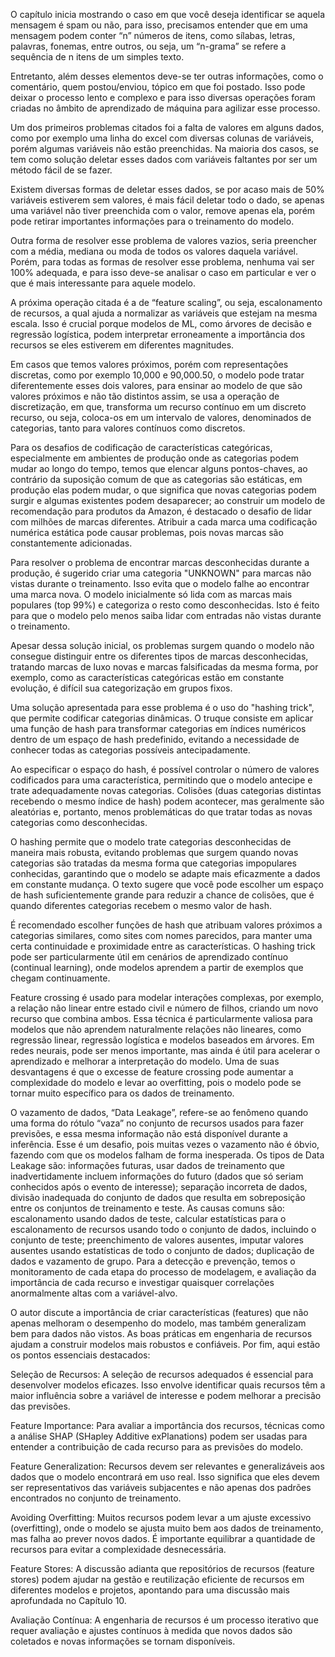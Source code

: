 O capítulo inicia mostrando o caso em que você deseja identificar se aquela mensagem é spam ou não, para isso, precisamos entender que em uma mensagem podem conter “n” números de itens, como sílabas, letras, palavras, fonemas, entre outros, ou seja, um “n-grama” se refere a sequência de n itens de um simples texto. 

  Entretanto, além desses elementos deve-se ter outras informações, como o comentário, quem postou/enviou, tópico em que foi postado. Isso pode deixar o processo lento e complexo e para isso diversas operações foram criadas no âmbito de aprendizado de máquina para agilizar esse processo. 

  Um dos primeiros problemas citados foi a falta de valores em alguns dados, como por exemplo uma linha do excel com diversas colunas de variáveis, porém algumas variáveis não estão preenchidas. Na maioria dos casos, se tem como solução deletar esses dados com variáveis faltantes por ser um método fácil de se fazer. 

  Existem diversas formas de deletar esses dados, se por acaso mais de 50% variáveis estiverem sem valores, é mais fácil deletar todo o dado, se apenas uma variável não tiver preenchida com o valor, remove apenas ela, porém pode retirar importantes informações para o treinamento do modelo.

  Outra forma de resolver esse problema de valores vazios, seria preencher com a média, mediana ou moda de todos os valores daquela variável. Porém, para todas as formas de resolver esse problema, nenhuma vai ser 100% adequada, e para isso deve-se analisar o caso em particular e ver o que é mais interessante para aquele modelo. 

  A próxima operação citada é a de “feature scaling”, ou seja, escalonamento de recursos, a qual ajuda a normalizar as variáveis que estejam na mesma escala.  Isso é crucial porque modelos de ML, como árvores de decisão e regressão logística, podem interpretar erroneamente a importância dos recursos se eles estiverem em diferentes magnitudes.

Em casos que temos valores próximos, porém com representações discretas, como por exemplo 10,000 e 90,000.50, o modelo pode tratar diferentemente esses dois valores, para ensinar ao modelo de que são valores próximos e não tão distintos assim, se usa a operação de discretização, em que, transforma um recurso contínuo em um discreto recurso, ou seja, coloca-os em um intervalo de valores, denominados de categorias, tanto para valores contínuos como discretos. 

Para os desafios de codificação de características categóricas, especialmente em ambientes de produção onde as categorias podem mudar ao longo do tempo, temos que elencar alguns pontos-chaves, ao contrário da suposição comum de que as categorias são estáticas, em produção elas podem mudar, o que significa que novas categorias podem surgir e algumas existentes podem desaparecer; ao construir um modelo de recomendação para produtos da Amazon, é destacado o desafio de lidar com milhões de marcas diferentes. Atribuir a cada marca uma codificação numérica estática pode causar problemas, pois novas marcas são constantemente adicionadas.

Para resolver o problema de encontrar marcas desconhecidas durante a produção, é sugerido criar uma categoria "UNKNOWN" para marcas não vistas durante o treinamento. Isso evita que o modelo falhe ao encontrar uma marca nova. O modelo inicialmente só lida com as marcas mais populares (top 99%) e categoriza o resto como desconhecidas. Isto é feito para que o modelo pelo menos saiba lidar com entradas não vistas durante o treinamento.

  Apesar dessa solução inicial, os problemas surgem quando o modelo não consegue distinguir entre os diferentes tipos de marcas desconhecidas, tratando marcas de luxo novas e marcas falsificadas da mesma forma, por exemplo, como as características categóricas estão em constante evolução, é difícil sua categorização em grupos fixos. 

  Uma solução apresentada para esse problema é o uso do "hashing trick", que permite codificar categorias dinâmicas. O truque consiste em aplicar uma função de hash para transformar categorias em índices numéricos dentro de um espaço de hash predefinido, evitando a necessidade de conhecer todas as categorias possíveis antecipadamente.

  Ao especificar o espaço do hash, é possível controlar o número de valores codificados para uma característica, permitindo que o modelo antecipe e trate adequadamente novas categorias. Colisões (duas categorias distintas recebendo o mesmo índice de hash) podem acontecer, mas geralmente são aleatórias e, portanto, menos problemáticas do que tratar todas as novas categorias como desconhecidas. 

  O hashing permite que o modelo trate categorias desconhecidas de maneira mais robusta, evitando problemas que surgem quando novas categorias são tratadas da mesma forma que categorias impopulares conhecidas, garantindo que o modelo se adapte mais eficazmente a dados em constante mudança. O texto sugere que você pode escolher um espaço de hash suficientemente grande para reduzir a chance de colisões, que é quando diferentes categorias recebem o mesmo valor de hash.

É recomendado escolher funções de hash que atribuam valores próximos a categorias similares, como sites com nomes parecidos, para manter uma certa continuidade e proximidade entre as características. O hashing trick pode ser particularmente útil em cenários de aprendizado contínuo (continual learning), onde modelos aprendem a partir de exemplos que chegam continuamente.

 Feature crossing é usado para modelar interações complexas, por exemplo, a relação não linear entre estado civil e número de filhos, criando um novo recurso que combina ambos. Essa técnica é particularmente valiosa para modelos que não aprendem naturalmente relações não lineares, como regressão linear, regressão logística e modelos baseados em árvores. Em redes neurais, pode ser menos importante, mas ainda é útil para acelerar o aprendizado e melhorar a interpretação do modelo.
Uma de suas desvantagens é que o excesse de feature crossing  pode aumentar a complexidade do modelo e levar ao overfitting, pois o modelo pode se tornar muito específico para os dados de treinamento.
  
O vazamento de dados, “Data Leakage”, refere-se ao fenômeno quando uma forma do rótulo “vaza” no conjunto de recursos usados ​​para fazer previsões, e essa mesma informação não está disponível durante a inferência. Esse é um desafio, pois muitas vezes o vazamento não é óbvio, fazendo com que os modelos falham de forma inesperada.
Os tipos de Data Leakage são: informações futuras, usar dados de treinamento que inadvertidamente incluem informações do futuro (dados que só seriam conhecidos após o evento de interesse); separação incorreta de dados, divisão inadequada do conjunto de dados que resulta em sobreposição entre os conjuntos de treinamento e teste.
As causas comuns são: escalonamento usando dados de teste, calcular estatísticas para o escalonamento de recursos usando todo o conjunto de dados, incluindo o conjunto de teste; preenchimento de valores ausentes, imputar valores ausentes usando estatísticas de todo o conjunto de dados; duplicação de dados e vazamento de grupo.
Para a detecção e prevenção, temos o monitoramento de cada etapa do processo de modelagem, e avaliação da importância de cada recurso e investigar quaisquer correlações anormalmente altas com a variável-alvo. 
  
O autor discute a importância de criar características (features) que não apenas melhoram o desempenho do modelo, mas também generalizam bem para dados não vistos. As boas práticas em engenharia de recursos ajudam a construir modelos mais robustos e confiáveis. Por fim, aqui estão os pontos essenciais destacados:

Seleção de Recursos: A seleção de recursos adequados é essencial para desenvolver modelos eficazes. Isso envolve identificar quais recursos têm a maior influência sobre a variável de interesse e podem melhorar a precisão das previsões.

Feature Importance: Para avaliar a importância dos recursos, técnicas como a análise SHAP (SHapley Additive exPlanations) podem ser usadas para entender a contribuição de cada recurso para as previsões do modelo.


Feature Generalization: Recursos devem ser relevantes e generalizáveis aos dados que o modelo encontrará em uso real. Isso significa que eles devem ser representativos das variáveis subjacentes e não apenas dos padrões encontrados no conjunto de treinamento.

Avoiding Overfitting: Muitos recursos podem levar a um ajuste excessivo (overfitting), onde o modelo se ajusta muito bem aos dados de treinamento, mas falha ao prever novos dados. É importante equilibrar a quantidade de recursos para evitar a complexidade desnecessária.

Feature Stores: A discussão adianta que repositórios de recursos (feature stores) podem ajudar na gestão e reutilização eficiente de recursos em diferentes modelos e projetos, apontando para uma discussão mais aprofundada no Capítulo 10.

Avaliação Contínua: A engenharia de recursos é um processo iterativo que requer avaliação e ajustes contínuos à medida que novos dados são coletados e novas informações se tornam disponíveis.
 
  
